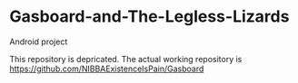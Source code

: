 # Gasboard-and-The-Legless-Lizards
Android project

This repository is depricated.
The actual working repository is https://github.com/NIBBAExistenceIsPain/Gasboard
